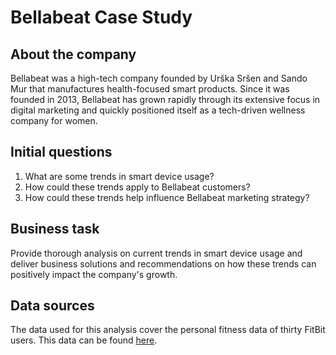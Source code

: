 # Bellabeat Case Study

## About the company
Bellabeat was a high-tech company founded by Urška Sršen and Sando Mur that manufactures health-focused smart products. Since it was founded in 2013, Bellabeat has grown rapidly through its extensive focus in digital marketing and quickly positioned itself as a tech-driven wellness company for women.

## Initial questions
1. What are some trends in smart device usage?
2. How could these trends apply to Bellabeat customers?
3. How could these trends help influence Bellabeat marketing strategy?

## Business task
Provide thorough analysis on current trends in smart device usage and deliver business solutions and recommendations on how these trends can positively impact the company's growth.

## Data sources
The data used for this analysis cover the personal fitness data of thirty FitBit users. This data can be found [here](https://www.kaggle.com/datasets/arashnic/fitbit).
